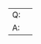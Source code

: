 <table><tr><td>Q:</td><td>
<!-- add your Prompt bellow-->
</td></tr><tr><td>A:</td><td>
<!-- add Chatbot Response bellow-->
</td></tr></table>